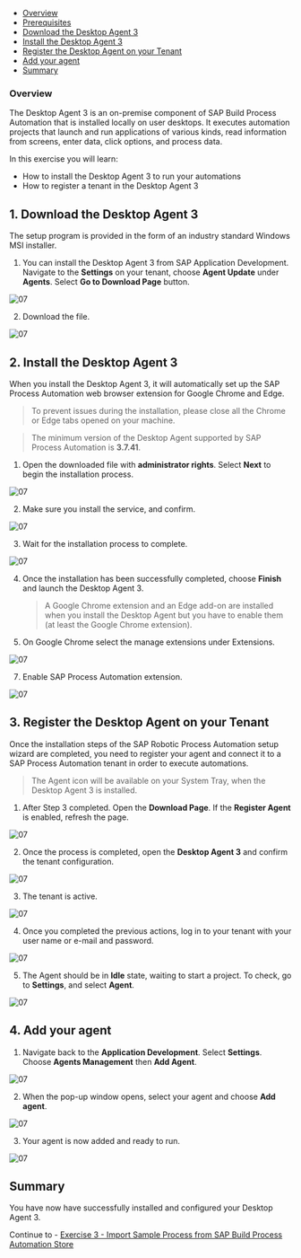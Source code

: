 - [Overview](#overview)
- [Prerequisites](#prerequisites)
- [Download the Desktop Agent 3](#download)
- [Install the Desktop Agent 3](#install)
- [Register the Desktop Agent on your Tenant](#register)
- [Add your agent](#add)
- [Summary](#summary)

### Overview <a name="overview"></a>

The Desktop Agent 3 is an on-premise component of SAP Build Process Automation that is installed locally on user desktops. It executes automation projects that launch and run applications of various kinds, read information from screens, enter data, click options, and process data.

In this exercise you will learn:
- How to install the Desktop Agent 3 to run your automations
- How to register a tenant in the Desktop Agent 3


## 1. Download the Desktop Agent 3 <a name="download"></a>

The setup program is provided in the form of an industry standard Windows MSI installer.

1. You can install the Desktop Agent 3 from SAP Application Development. Navigate to the **Settings** on your tenant, choose **Agent Update** under **Agents**. Select **Go to Download Page** button.

  ![07](./images/agent3-a031.png)

2. Download the file.

  ![07](./images/agent3-a004.png)


## 2. Install the Desktop Agent 3 <a name="install"></a>

When you install the Desktop Agent 3, it will automatically set up the SAP Process Automation web browser extension for Google Chrome and Edge.

>To prevent issues during the installation, please close all the Chrome or Edge tabs opened on your machine.

>The minimum version of the Desktop Agent supported by SAP Process Automation is **3.7.41**.

1. Open the downloaded file with **administrator rights**. Select **Next** to begin the installation process.

  ![07](./images/agent3-a002.png)


2. Make sure you install the service, and confirm.

  ![07](./images/agent3-a033.png)

3. Wait for the installation process to complete.

  ![07](./images/agent3-a034.png)


4. Once the installation has been successfully completed, choose **Finish** and launch the Desktop Agent 3.

    >A Google Chrome extension and an Edge add-on are installed when you install the Desktop Agent but you have to enable them (at least the Google Chrome extension).

6. On Google Chrome select the manage extensions under Extensions.

  ![07](./images/agent3-a005.png)

7. Enable SAP Process Automation extension.

  ![07](./images/agent3-a006.png)


## 3. Register the Desktop Agent on your Tenant <a name="register"></a>

Once the installation steps of the SAP Robotic Process Automation setup wizard are completed, you need to register your agent and connect it to a SAP Process Automation tenant in order to execute automations.

> The Agent icon will be available on your System Tray, when the Desktop Agent 3 is installed.

1. After Step 3 completed. Open the **Download Page**. If the **Register Agent** is enabled, refresh the page.

  ![07](./images/agent3-a037.png)

2. Once the process is completed, open the **Desktop Agent 3** and confirm the tenant configuration.

  ![07](./images/agent3-a038.png)

3. The tenant is active.

  ![07](./images/agent3-a039.png)

4. Once you completed the previous actions, log in to your tenant with your user name or e-mail and password.

  ![07](./images/agent3-a014.png)

5. The Agent should be in **Idle** state, waiting to start a project. To check, go to **Settings**, and select **Agent**.

  ![07](./images/agent3-a013.png)

## 4. Add your agent <a name="add"></a>


1. Navigate back to the **Application Development**. Select **Settings**. Choose **Agents Management** then **Add Agent**.

  ![07](./images/agent3-a020.png)

2. When the pop-up window opens, select your agent and choose **Add agent**.

  ![07](./images/agent3-a021.png)

3. Your agent is now added and ready to run.

  ![07](./images/agent3-a022.png)



## Summary <a name="summary"></a>

You have now have successfully installed and configured your Desktop Agent 3.

Continue to - [Exercise 3 - Import Sample Process from SAP Build Process Automation Store](../3_ImportSampleProcess/Acquire-project-store.md)
